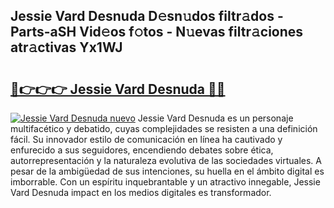 ## Jessie Vard Desnuda D𝚎sn𝚞dos filtr𝚊dos - Parts-aSH Vid𝚎os f𝚘tos - N𝚞evas filtr𝚊ciones atr𝚊ctivas Yx1WJ

# <h2><a href="http://mb80r8.tromn.icu/?c=Jessie+Vard+Desnuda">🔗👉👉👉 Jessie Vard Desnuda 🔗🔗</a></h2>

[![Jessie Vard Desnuda nuevo](https://i.imgur.com/pEAQMta.gif)](http://mb80r8.tromn.icu/?c=Jessie+Vard+Desnuda)
Jessie Vard Desnuda es un personaje multifacético y debatido, cuyas complejidades se resisten a una definición fácil.  Su innovador estilo de comunicación en línea ha cautivado y enfurecido a sus seguidores, encendiendo debates sobre ética, autorrepresentación y la naturaleza evolutiva de las sociedades virtuales. A pesar de la ambigüedad de sus intenciones, su huella en el ámbito digital es imborrable. Con un espíritu inquebrantable y un atractivo innegable, Jessie Vard Desnuda impact en los medios digitales es transformador.

